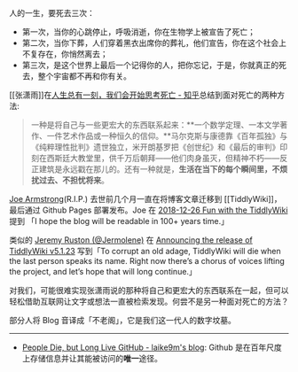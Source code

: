 人的一生，要死去三次：

- 第一次，当你的心跳停止，呼吸消逝，你在生物学上被宣告了死亡；
- 第二次，当你下葬，人们穿着黑衣出席你的葬礼，他们宣告，你在这个社会上不复存在，你悄然离去；
- 第三次，是这个世界上最后一个记得你的人，把你忘记，于是，你就真正的死去，整个宇宙都不再和你有关。

[[张潇雨]]在[人生总有一刻，我们会开始思考死亡 - 知乎](https://zhuanlan.zhihu.com/p/24640592)总结到面对死亡的两种方法:

> 一种是将自己与一些更宏大的东西联系起来：**一个数学定理、一本文学著作、一件艺术作品或一种恒久的信仰。**马尔克斯与康德靠《百年孤独》与《纯粹理性批判》遗世独立，米开朗基罗把《创世纪》和《最后的审判》印刻在西斯廷大教堂里，供千万后朝拜——他们肉身虽灭，但精神不朽——反正建筑是永远戳在那儿的。还有一种就是，**生活在当下的每个瞬间里，不烦扰过去、不担忧将来**。

[Joe Armstrong](https://joearms.github.io/#Index)(R.I.P.) 去世前几个月一直在将博客文章迁移到 [[TiddlyWiki]]，最后通过 Github Pages 部署发布。Joe 在 [2018-12-26 Fun with the TiddlyWiki](https://joearms.github.io/#2018-12-26%20Fun%20with%20the%20TiddlyWiki) 提到 「I hope the blog will be readable in 100+ years time.」

类似的 [Jeremy Ruston (@Jermolene)](https://twitter.com/Jermolene) 在 [Announcing the release of TiddlyWiki v5.1.23](https://groups.google.com/g/tiddlywiki/c/UTrBxpX1-6s/m/GF2FqZxGBQAJ?pli=1) 写到「To corrupt an old adage, TiddlyWiki will die when the last person speaks its name. Right now there’s a chorus of voices lifting the project, and let’s hope that will long continue.」

对我们，可能很难实现张潇雨说的那种将自己和更宏大的东西联系在一起，但可以轻松借助互联网让文字或想法一直被检索发现。何尝不是另一种面对死亡的方法？

部分人将 Blog 音译成「不老阁」，它是我们这一代人的数字坟墓。

---

- [People Die, but Long Live GitHub - laike9m's blog](https://laike9m.com/blog/people-die-but-long-live-github,122/): Github 是在百年尺度上存储信息并让其能被访问的**唯一**途径。
